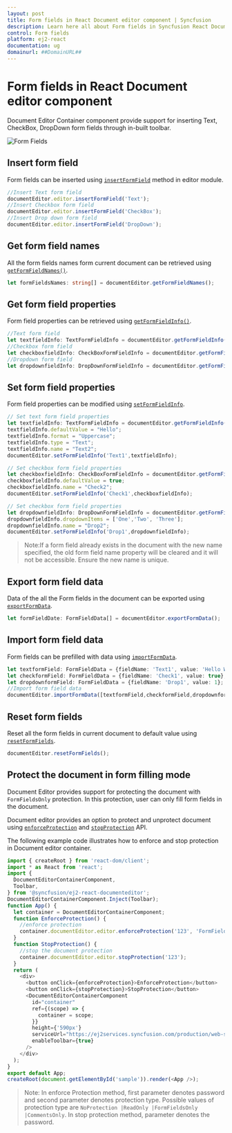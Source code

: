 ```yaml
---
layout: post
title: Form fields in React Document editor component | Syncfusion
description: Learn here all about Form fields in Syncfusion React Document editor component of Syncfusion Essential JS 2 and more.
control: Form fields 
platform: ej2-react
documentation: ug
domainurl: ##DomainURL##
---
```


# Form fields in React Document editor component

Document Editor Container component provide support for inserting Text, CheckBox, DropDown form fields through in-built toolbar.

![Form Fields](images/toolbar-form-fields.png)

## Insert form field

Form fields can be inserted using [`insertFormField`](https://ej2.syncfusion.com/react/documentation/api/document-editor/editor/#insertformfield) method in editor module.

```ts
//Insert Text form field
documentEditor.editor.insertFormField('Text');
//Insert Checkbox form field
documentEditor.editor.insertFormField('CheckBox');
//Insert Drop down form field
documentEditor.editor.insertFormField('DropDown');
```

## Get form field names

All the form fields names form current document can be retrieved using [`getFormFieldNames()`](../api/document-editor/#getformfieldnames).

```ts
let formFieldsNames: string[] = documentEditor.getFormFieldNames();
```

## Get form field properties

Form field properties can be retrieved using [`getFormFieldInfo()`](../api/document-editor/#getformfieldinfo).

```ts
//Text form field
let textfieldInfo: TextFormFieldInfo = documentEditor.getFormFieldInfo('Text1') as TextFormFieldInfo;
//Checkbox form field
let checkboxfieldInfo: CheckBoxFormFieldInfo = documentEditor.getFormFieldInfo('Check1') as CheckBoxFormFieldInfo;
//Dropdown form field
let dropdownfieldInfo: DropDownFormFieldInfo = documentEditor.getFormFieldInfo('Drop1') as DropDownFormFieldInfo;
```

## Set form field properties

Form field properties can be modified using [`setFormFieldInfo`](https://ej2.syncfusion.com/react/documentation/api/document-editor/#setformfieldinfo).

```ts
// Set text form field properties
let textfieldInfo: TextFormFieldInfo = documentEditor.getFormFieldInfo('Text1') as TextFormFieldInfo;
textfieldInfo.defaultValue = "Hello";
textfieldInfo.format = "Uppercase";
textfieldInfo.type = "Text";
textfieldInfo.name = "Text2";
documentEditor.setFormFieldInfo('Text1',textfieldInfo);

// Set checkbox form field properties
let checkboxfieldInfo: CheckBoxFormFieldInfo = documentEditor.getFormFieldInfo('Check1') as CheckBoxFormFieldInfo;
checkboxfieldInfo.defaultValue = true;
checkboxfieldInfo.name = "Check2";
documentEditor.setFormFieldInfo('Check1',checkboxfieldInfo);

// Set checkbox form field properties
let dropdownfieldInfo: DropDownFormFieldInfo = documentEditor.getFormFieldInfo('Drop1') as DropDownFormFieldInfo;
dropdownfieldInfo.dropdownItems = ['One','Two', 'Three'];
dropdownfieldInfo.name = "Drop2";
documentEditor.setFormFieldInfo('Drop1',dropdownfieldInfo);
```

>Note:If a form field already exists in the document with the new name specified, the old form field name property will be cleared and it will not be accessible. Ensure the new name is unique.

## Export form field data

Data of the all the Form fields in the document can be exported using [`exportFormData`](https://ej2.syncfusion.com/react/documentation/api/document-editor/#exportformdata).

```ts
let formFieldDate: FormFieldData[] = documentEditor.exportFormData();
```

## Import form field data

Form fields can be prefilled with data using [`importFormData`](https://ej2.syncfusion.com/react/documentation/api/document-editor/#importformdata).

```ts
let textformField: FormFieldData = {fieldName: 'Text1', value: 'Hello World'};
let checkformField: FormFieldData = {fieldName: 'Check1', value: true};
let dropdownformField: FormFieldData = {fieldName: 'Drop1', value: 1};
//Import form field data
documentEditor.importFormData([textformField,checkformField,dropdownformField]);
```

## Reset form fields

Reset all the form fields in current document to default value using [`resetFormFields`](https://ej2.syncfusion.com/react/documentation/api/document-editor/#resetformfields).

```ts
documentEditor.resetFormFields();
```

## Protect the document in form filling mode

Document Editor provides support for protecting the document with `FormFieldsOnly` protection. In this protection, user can only fill form fields in the document.

Document editor provides an option to protect and unprotect document using [`enforceProtection`](https://ej2.syncfusion.com/react/documentation/api/document-editor/editor/#enforceprotection) and [`stopProtection`](https://ej2.syncfusion.com/react/documentation/api/document-editor/editor/#stopprotection) API.

The following example code illustrates how to enforce and stop protection in Document editor container.

```ts
import { createRoot } from 'react-dom/client';
import * as React from 'react';
import {
  DocumentEditorContainerComponent,
  Toolbar,
} from '@syncfusion/ej2-react-documenteditor';
DocumentEditorContainerComponent.Inject(Toolbar);
function App() {
  let container = DocumentEditorContainerComponent;
  function EnforceProtection() {
    //enforce protection
    container.documentEditor.editor.enforceProtection('123', 'FormFieldsOnly');
  }
  function StopProtection() {
    //stop the document protection
    container.documentEditor.editor.stopProtection('123');
  }
  return (
    <div>
      <button onClick={enforceProtection}>EnforceProtection</button>
      <button onClick={stopProtection}>StopProtection</button>
      <DocumentEditorContainerComponent
        id="container"
        ref={(scope) => {
          container = scope;
        }}
        height={'590px'}
        serviceUrl="https://ej2services.syncfusion.com/production/web-services/api/documenteditor/"
        enableToolbar={true}
      />
    </div>
  );
}
export default App;
createRoot(document.getElementById('sample')).render(<App />);


```

>Note: In enforce Protection method, first parameter denotes password and second parameter denotes protection type. Possible values of protection type are `NoProtection |ReadOnly |FormFieldsOnly |CommentsOnly`. In stop protection method, parameter denotes the password.